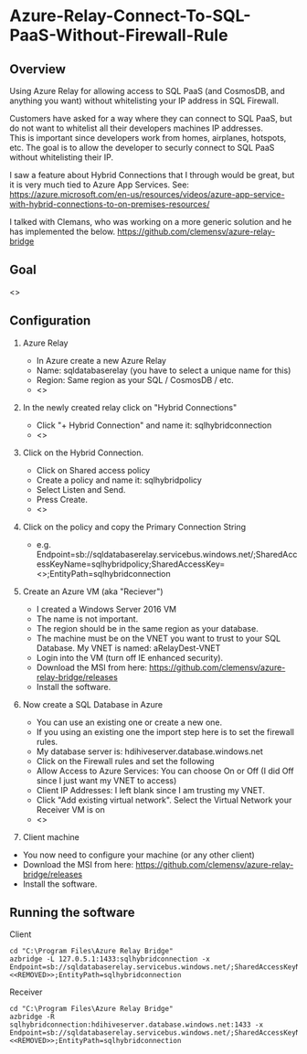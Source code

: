 # Azure-Relay-Connect-To-SQL-PaaS-Without-Firewall-Rule

## Overview
Using Azure Relay for allowing access to SQL PaaS (and CosmosDB, and anything you want) without whitelisting your IP address in SQL Firewall.

Customers have asked for a way where they can connect to SQL PaaS, but do not want to whitelist all their developers machines IP addresses.  
This is important since developers work from homes, airplanes, hotspots, etc.
The goal is to allow the developer to securly connect to SQL PaaS without whitelisting their IP.

I saw a feature about Hybrid Connections that I through would be great, but it is very much tied to Azure App Services.
See:  https://azure.microsoft.com/en-us/resources/videos/azure-app-service-with-hybrid-connections-to-on-premises-resources/

I talked with Clemans, who was working on a more generic solution and he has implemented the below.
https://github.com/clemensv/azure-relay-bridge

## Goal
<<IMAGE>>

## Configuration
1. Azure Relay
   - In Azure create a new Azure Relay
   - Name: sqldatabaserelay (you have to select a unique name for this)
   - Region: Same region as your SQL / CosmosDB / etc.
   - <<sqldatabaserelay>>

2. In the newly created relay click on "Hybrid Connections"
   - Click "+ Hybrid Connection" and name it: sqlhybridconnection
   - <<createhybridconnection>>

3. Click on the Hybrid Connection.
   - Click on Shared access policy
   - Create a policy and name it: sqlhybridpolicy
   - Select Listen and Send.
   - Press Create.
   - <<sqlhybridpolicy>>

4. Click on the policy and copy the Primary Connection String
   - e.g. Endpoint=sb://sqldatabaserelay.servicebus.windows.net/;SharedAccessKeyName=sqlhybridpolicy;SharedAccessKey=<<REMOVED>>;EntityPath=sqlhybridconnection

5. Create an Azure VM (aka "Reciever")
   - I created a Windows Server 2016 VM
   - The name is not important.
   - The region should be in the same region as your database.
   - The machine must be on the VNET you want to trust to your SQL Database.  My VNET is named: aRelayDest-VNET
   - Login into the VM (turn off IE enhanced security).
   - Download the MSI from here: https://github.com/clemensv/azure-relay-bridge/releases
   - Install the software.

6. Now create a SQL Database in Azure
   - You can use an existing one or create a new one.
   - If you using an existing one the import step here is to set the firewall rules.
   - My database server is: hdihiveserver.database.windows.net
   - Click on the Firewall rules and set the following
   - Allow Access to Azure Services: You can choose On or Off (I did Off since I just want my VNET to access)
   - Client IP Addresses: I left blank since I am trusting my VNET.
   - Click "Add existing virtual network".  Select the Virtual Network your Receiver VM is on
   - <<sqlserverfirewall>>

 7. Client machine
   - You now need to configure your machine (or any other client)
   - Download the MSI from here: https://github.com/clemensv/azure-relay-bridge/releases  
   - Install the software.

## Running the software
Client
```
cd "C:\Program Files\Azure Relay Bridge"
azbridge -L 127.0.5.1:1433:sqlhybridconnection -x Endpoint=sb://sqldatabaserelay.servicebus.windows.net/;SharedAccessKeyName=sqlhybridpolicy;SharedAccessKey=<<REMOVED>>;EntityPath=sqlhybridconnection
```

Receiver
```
cd "C:\Program Files\Azure Relay Bridge"
azbridge -R sqlhybridconnection:hdihiveserver.database.windows.net:1433 -x Endpoint=sb://sqldatabaserelay.servicebus.windows.net/;SharedAccessKeyName=sqlhybridpolicy;SharedAccessKey=<<REMOVED>>;EntityPath=sqlhybridconnection
```


